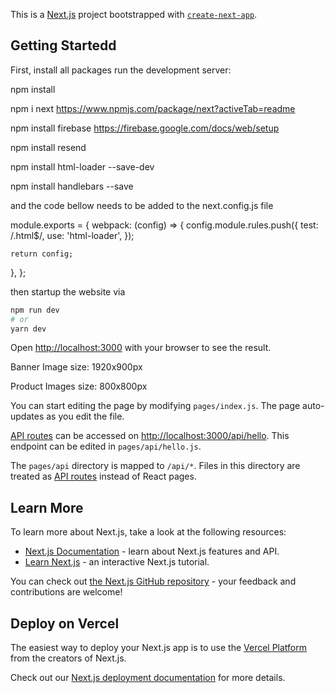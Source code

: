 This is a [Next.js](https://nextjs.org/) project bootstrapped with [`create-next-app`](https://github.com/vercel/next.js/tree/canary/packages/create-next-app).

## Getting Startedd

First, install all packages run the development server:

npm install

npm i next https://www.npmjs.com/package/next?activeTab=readme

npm install firebase https://firebase.google.com/docs/web/setup

npm install resend

npm install html-loader --save-dev

npm install handlebars --save

and the code bellow needs to be added to the next.config.js file

module.exports = {
  webpack: (config) => {
    config.module.rules.push({
      test: /\.html$/,
      use: 'html-loader',
    });

    return config;
  },
};


then startup the website via 

```bash
npm run dev
# or
yarn dev
```

Open [http://localhost:3000](http://localhost:3000) with your browser to see the result.

Banner Image size: 1920x900px

Product Images size: 800x800px

You can start editing the page by modifying `pages/index.js`. The page auto-updates as you edit the file.

[API routes](https://nextjs.org/docs/api-routes/introduction) can be accessed on [http://localhost:3000/api/hello](http://localhost:3000/api/hello). This endpoint can be edited in `pages/api/hello.js`.

The `pages/api` directory is mapped to `/api/*`. Files in this directory are treated as [API routes](https://nextjs.org/docs/api-routes/introduction) instead of React pages.

## Learn More

To learn more about Next.js, take a look at the following resources:

- [Next.js Documentation](https://nextjs.org/docs) - learn about Next.js features and API.
- [Learn Next.js](https://nextjs.org/learn) - an interactive Next.js tutorial.

You can check out [the Next.js GitHub repository](https://github.com/vercel/next.js/) - your feedback and contributions are welcome!

## Deploy on Vercel

The easiest way to deploy your Next.js app is to use the [Vercel Platform](https://vercel.com/new?utm_medium=default-template&filter=next.js&utm_source=create-next-app&utm_campaign=create-next-app-readme) from the creators of Next.js.

Check out our [Next.js deployment documentation](https://nextjs.org/docs/deployment) for more details.
